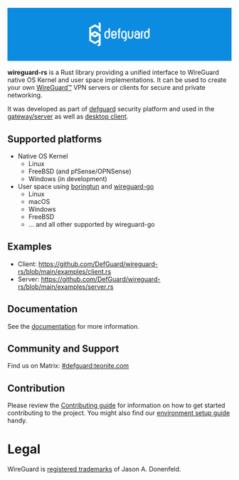 <p align="center">
    <img src="docs/header.png" alt="defguard">
 </p>

**wireguard-rs** is a Rust library providing a unified interface to WireGuard native OS Kernel and user space implementations.
It can be used to create your own [WireGuard:tm:](https://www.wireguard.com/) VPN servers or clients for secure and private networking.

It was developed as part of [defguard](https://github.com/defguard/defguard) security platform and used in the [gateway/server](https://github.com/defguard/gateway) as well as [desktop client](https://github.com/defguard/client).

## Supported platforms

* Native OS Kernel
  - Linux
  - FreeBSD (and pfSense/OPNSense)
  - Windows (in development)
* User space using [boringtun](https://github.com/cloudflare/boringtun) and [wireguard-go](https://github.com/WireGuard/wireguard-go)
  - Linux
  - macOS
  - Windows
  - FreeBSD
  - ... and all other supported by wireguard-go

## Examples

* Client: https://github.com/DefGuard/wireguard-rs/blob/main/examples/client.rs
* Server: https://github.com/DefGuard/wireguard-rs/blob/main/examples/server.rs

## Documentation

See the [documentation](https://defguard.gitbook.io) for more information.

## Community and Support

Find us on Matrix: [#defguard:teonite.com](https://matrix.to/#/#defguard:teonite.com)

## Contribution

Please review the [Contributing guide](https://defguard.gitbook.io/defguard/for-developers/contributing) for information on how to get started contributing to the project. You might also find our [environment setup guide](https://defguard.gitbook.io/defguard/for-developers/dev-env-setup) handy.

# Legal
WireGuard is [registered trademarks](https://www.wireguard.com/trademark-policy/) of Jason A. Donenfeld.
